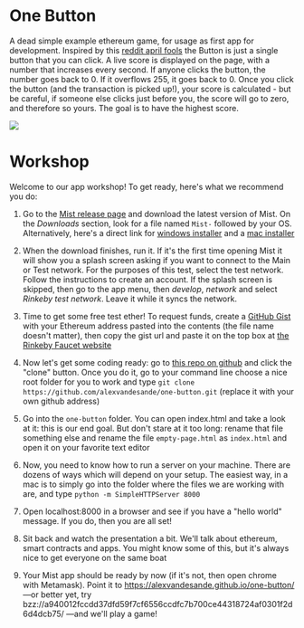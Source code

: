 One Button
==========

A dead simple example ethereum game, for usage as first app for development. Inspired by this [reddit april fools](https://www.reddit.com/r/thebutton/) the Button is just a single button that you can click. A live score is displayed on the page, with a number that increases every second. If anyone clicks the button, the number goes back to 0. If it overflows 255, it goes back to 0. Once you click the button (and the transaction is picked up!), your score is calculated - but be careful, if someone else clicks just before you, the score will go to zero, and therefore so yours. The goal is to have the highest score.

<img src="https://github.com/alexvandesande/one-button/blob/master/screenhot.png?raw=true" size="100">

Workshop
========


Welcome to our app workshop! To get ready, here's what we recommend you do:

1) Go to the [Mist release page](https://github.com/ethereum/mist/releases/tag/v0.9.0) and download the latest version of Mist. On the *Downloads* section, look for a file named `Mist-` followed by your OS. Alternatively, here's a direct link for [windows installer](https://www.dropbox.com/s/4kksukm3zzos0s9/Mist-installer-0-9-0.exe?dl=0) and a [mac installer](https://www.dropbox.com/s/j7zqfdsde6colp9/Mist-0.9.0.dmg?dl=0)

2) When the download finishes, run it. If it's the first time opening Mist it will show you a splash screen asking if you want to connect to the Main or Test network. For the purposes of this test, select the test network. Follow the instructions to create an account. If the splash screen is skipped, then go to the app menu, then *develop*, *network* and select *Rinkeby test network*. Leave it while it syncs the network.

3) Time to get some free test ether! To request funds, create a [GitHub Gist](https://gist.github.com) with your Ethereum address pasted into the contents (the file name doesn't matter), then copy the gist url and paste it on the top box at [the Rinkeby Faucet website](https://faucet.rinkeby.io)

4) Now let's get some coding ready: go to [this repo on github](https://github.com/alexvandesande/one-button) and click the "clone" button. Once you do it, go to your command line choose a nice root folder for you to work and type `git clone https://github.com/alexvandesande/one-button.git` (replace it with your own github address)

5) Go into the `one-button` folder. You can open index.html and take a look at it: this is our end goal. But don't stare at it too long: rename that file something else and rename the file `empty-page.html` as `index.html` and open it on your favorite text editor

6) Now, you need to know how to run a server on your machine. There are dozens of ways which will depend on your setup. The easiest way, in a mac is to simply go into the folder where the files we are working with are, and type `python -m SimpleHTTPServer 8000`

7) Open localhost:8000 in a browser and see if you have a "hello world" message. If you do, then you are all set!

8) Sit back and watch the presentation a bit. We'll talk about ethereum, smart contracts and apps. You might know some of this, but it's always nice to get everyone on the same boat

9) Your Mist app should be ready by now (if it's not, then open chrome with Metamask). Point it to https://alexvandesande.github.io/one-button/ —or better yet, try bzz://a940012fccdd37dfd59f7cf6556ccdfc7b700ce44318724af0301f2d6d4dcb75/ —and we'll play a game!
